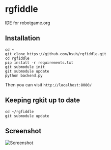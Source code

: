 rgfiddle
========
IDE for robotgame.org

Installation
------
    cd ~
    git clone https://github.com/bsuh/rgfiddle.git
    cd rgfiddle
    pip install -r requirements.txt
    git submodule init
    git submodule update
    python backend.py

Then you can visit `http://localhost:8080/`

Keeping rgkit up to date
------
    cd ~/rgfiddle
    git submodule update
    
Screenshot
------
![Screenshot](https://raw.github.com/bsuh/rgfiddle/master/screenshot.png)
